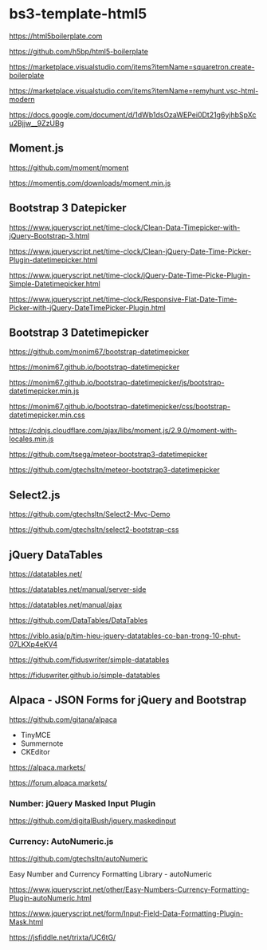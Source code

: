 # bs3-template-html5

https://html5boilerplate.com

https://github.com/h5bp/html5-boilerplate

https://marketplace.visualstudio.com/items?itemName=squaretron.create-boilerplate

https://marketplace.visualstudio.com/items?itemName=remyhunt.vsc-html-modern

https://docs.google.com/document/d/1dWb1dsOzaWEPei0Dt21g6yjhbSpXcu2Bjjw__9ZzUBg

## Moment.js

https://github.com/moment/moment

https://momentjs.com/downloads/moment.min.js

## Bootstrap 3 Datepicker

https://www.jqueryscript.net/time-clock/Clean-Data-Timepicker-with-jQuery-Bootstrap-3.html

https://www.jqueryscript.net/time-clock/Clean-jQuery-Date-Time-Picker-Plugin-datetimepicker.html

https://www.jqueryscript.net/time-clock/jQuery-Date-Time-Picke-Plugin-Simple-Datetimepicker.html

https://www.jqueryscript.net/time-clock/Responsive-Flat-Date-Time-Picker-with-jQuery-DateTimePicker-Plugin.html

## Bootstrap 3 Datetimepicker

https://github.com/monim67/bootstrap-datetimepicker

https://monim67.github.io/bootstrap-datetimepicker

https://monim67.github.io/bootstrap-datetimepicker/js/bootstrap-datetimepicker.min.js

https://monim67.github.io/bootstrap-datetimepicker/css/bootstrap-datetimepicker.min.css

https://cdnjs.cloudflare.com/ajax/libs/moment.js/2.9.0/moment-with-locales.min.js

https://github.com/tsega/meteor-bootstrap3-datetimepicker

https://github.com/gtechsltn/meteor-bootstrap3-datetimepicker

## Select2.js

https://github.com/gtechsltn/Select2-Mvc-Demo

https://github.com/gtechsltn/select2-bootstrap-css

## jQuery DataTables

https://datatables.net/

https://datatables.net/manual/server-side

https://datatables.net/manual/ajax

https://github.com/DataTables/DataTables

https://viblo.asia/p/tim-hieu-jquery-datatables-co-ban-trong-10-phut-07LKXp4eKV4

https://github.com/fiduswriter/simple-datatables

https://fiduswriter.github.io/simple-datatables

## Alpaca - JSON Forms for jQuery and Bootstrap

https://github.com/gitana/alpaca

+ TinyMCE
+ Summernote
+ CKEditor

https://alpaca.markets/

https://forum.alpaca.markets/

### Number: jQuery Masked Input Plugin

https://github.com/digitalBush/jquery.maskedinput

### Currency: AutoNumeric.js

https://github.com/gtechsltn/autoNumeric

Easy Number and Currency Formatting Library - autoNumeric

https://www.jqueryscript.net/other/Easy-Numbers-Currency-Formatting-Plugin-autoNumeric.html

https://www.jqueryscript.net/form/Input-Field-Data-Formatting-Plugin-Mask.html

https://jsfiddle.net/trixta/UC6tG/
